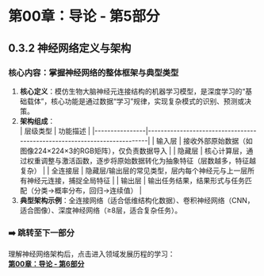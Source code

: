 # 第00章：导论 - 第5部分
## 0.3.2 神经网络定义与架构  
### 核心内容：掌握神经网络的整体框架与典型类型  
1. **核心定义**：模仿生物大脑神经元连接结构的机器学习模型，是深度学习的“基础载体”，核心功能是通过数据“学习”规律，实现复杂模式的识别、预测或决策。  
2. **架构组成**：  
| 层级类型       | 功能描述                                                                 |
|----------------|--------------------------------------------------------------------------|
| 输入层         | 接收外部原始数据（如图像224×224×3的RGB矩阵），仅负责数据导入             |
| 隐藏层         | 核心计算层，通过权重调整与激活函数，逐步将原始数据转化为抽象特征（层数越多，特征越复杂） |
| 全连接层       | 隐藏层/输出层的常见类型，层内每个神经元与上一层所有神经元连接，捕捉全局特征       |
| 输出层         | 输出任务结果，结果形式与任务匹配（分类→概率分布，回归→连续值）             |
3. **典型架构示例**：全连接网络（适合低维结构化数据）、卷积神经网络（CNN，适合图像）、深度神经网络（≥8层，适合复杂任务）。  

### ➡️ 跳转至下一部分  
理解神经网络架构后，点击进入领域发展历程的学习：  
**[第00章：导论 - 第6部分](chter06.md)**
